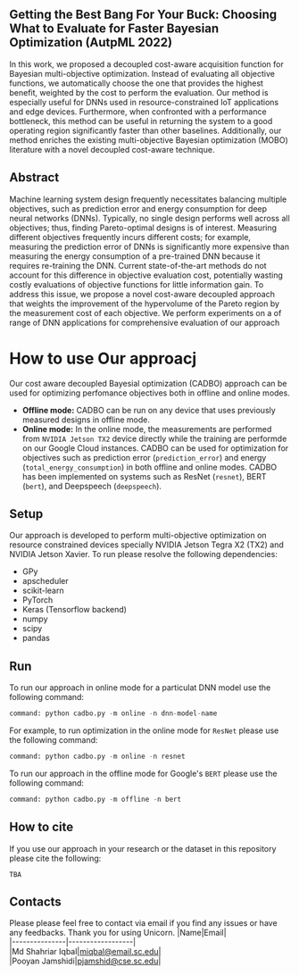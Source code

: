 ## Getting the Best Bang For Your Buck: Choosing What to Evaluate for Faster Bayesian Optimization (AutpML 2022)
In this work, we proposed a decoupled cost-aware acquisition function for Bayesian multi-objective optimization. Instead of evaluating all objective functions, we automatically choose the one that provides the highest benefit, weighted by the cost to perform the evaluation. Our method is especially useful for DNNs used in resource-constrained IoT applications and edge devices. Furthermore, when confronted with a performance bottleneck, this method can be useful in returning the system to a good operating region significantly faster than other baselines. Additionally, our method enriches the existing multi-objective Bayesian optimization (MOBO) literature with a novel decoupled cost-aware technique. 

## Abstract
Machine learning system design frequently necessitates balancing multiple objectives, such
as prediction error and energy consumption for deep neural networks (DNNs). Typically,
no single design performs well across all objectives; thus, finding Pareto-optimal designs
is of interest. Measuring different objectives frequently incurs different costs; for example,
measuring the prediction error of DNNs is significantly more expensive than measuring
the energy consumption of a pre-trained DNN because it requires re-training the DNN.
Current state-of-the-art methods do not account for this difference in objective evaluation
cost, potentially wasting costly evaluations of objective functions for little information gain.
To address this issue, we propose a novel cost-aware decoupled approach that weights the
improvement of the hypervolume of the Pareto region by the measurement cost of each
objective. We perform experiments on a of range of DNN applications for comprehensive
evaluation of our approach

# How to use Our approacj
Our cost aware decoupled Bayesial optimization (CADBO) approach can be used for optimizing perfomance objectives both in offline and online modes. 

- **Offline mode:**  CADBO can be run on any device that uses previously measured designs in offline mode. 
- **Online mode:** In the online mode, the measurements are performed from ```NVIDIA Jetson TX2``` device directly while the training are performde on our Google Cloud instances. CADBO can be used for optimization for objectives such as prediction error (```prediction_error```) and energy (```total_energy_consumption```) in both offline and online modes. CADBO has been implemented on systems such as  ResNet (```resnet```), BERT (```bert```), and Deepspeech (```deepspeech```). 

## Setup 
Our approach is developed to perform multi-objective optimization on resource constrained devices specially NVIDIA Jetson Tegra X2 (TX2) and NVIDIA Jetson Xavier. To run 
please resolve the following dependencies:
* GPy
* apscheduler
* scikit-learn
* PyTorch
* Keras (Tensorflow backend)
* numpy
* scipy
* pandas


## Run
To run our approach in online mode for a particulat DNN model use the following command:
```python
command: python cadbo.py -m online -n dnn-model-name
```

For example, to run optimization in the online mode for ```ResNet``` please use the following command: 
```python
command: python cadbo.py -m online -n resnet
```

To run our approach in the offline mode for Google's  ```BERT``` please use the following command:
```python
command: python cadbo.py -m offline -n bert
```

## How to cite
If you use our approach in your research or the dataset in this repository please cite the following:
```
TBA
```

## Contacts
Please please feel free to contact via email if you find any issues or have any feedbacks. Thank you for using Unicorn.
|Name|Email|     
|---------------|------------------|      
|Md Shahriar Iqbal|miqbal@email.sc.edu|          
|Pooyan Jamshidi|pjamshid@cse.sc.edu|  